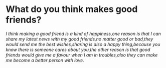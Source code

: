 # What do you think makes good friends?
*I think making a good friend is a kind of happiness,one reason is that I can share my latest news with my good friends,no matter good or bad,they would send me the best wishes,sharing is also a happy thing,because you know there is someone cares about you,the other reason is that good friends would give me a favour when I am in troubles,also they can make me become a better person with love.*



